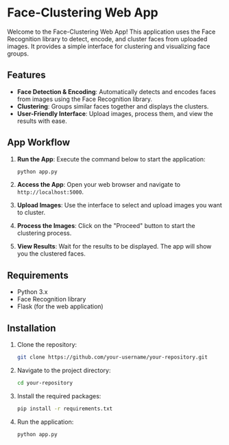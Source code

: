# Face-Clustering Web App

Welcome to the Face-Clustering Web App! This application uses the Face Recognition library to detect, encode, and cluster faces from uploaded images. It provides a simple interface for clustering and visualizing face groups.

## Features

- **Face Detection & Encoding**: Automatically detects and encodes faces from images using the Face Recognition library.
- **Clustering**: Groups similar faces together and displays the clusters.
- **User-Friendly Interface**: Upload images, process them, and view the results with ease.

## App Workflow

1. **Run the App**: Execute the command below to start the application:
    ```bash
    python app.py
    ```

2. **Access the App**: Open your web browser and navigate to `http://localhost:5000`.

3. **Upload Images**: Use the interface to select and upload images you want to cluster.

4. **Process the Images**: Click on the "Proceed" button to start the clustering process.

5. **View Results**: Wait for the results to be displayed. The app will show you the clustered faces.

## Requirements

- Python 3.x
- Face Recognition library
- Flask (for the web application)

## Installation

1. Clone the repository:
    ```bash
    git clone https://github.com/your-username/your-repository.git
    ```

2. Navigate to the project directory:
    ```bash
    cd your-repository
    ```

3. Install the required packages:
    ```bash
    pip install -r requirements.txt
    ```

4. Run the application:
    ```bash
    python app.py
    ```
